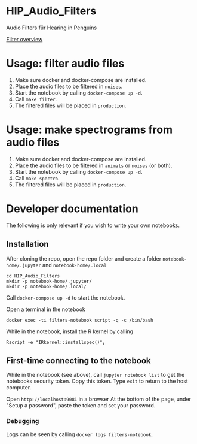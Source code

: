 # HIP_Audio_Filters
Audio Filters für Hearing in Penguins

[Filter overview](https://github.com/MfN-Berlin/HIP_Audio_Filters/wiki/Filters)


# Usage: filter audio files
1. Make sure docker and docker-compose are installed.
2. Place the audio files to be filtered in `noises`.
3. Start the notebook by calling `docker-compose up -d`.
4. Call `make filter`.
5. The filtered files will be placed in `production`.

# Usage: make spectrograms from audio files
1. Make sure docker and docker-compose are installed.
2. Place the audio files to be filtered in `animals` or `noises` (or both).
3. Start the notebook by calling `docker-compose up -d`.
4. Call `make spectro`.
5. The filtered files will be placed in `production`.

# Developer documentation
The following is only relevant if you wish to write your own notebooks.

## Installation
After cloning the repo, open the repo folder and
create a folder `notebook-home/.jupyter` and `notebook-home/.local`

```
cd HIP_Audio_Filters
mkdir -p notebook-home/.jupyter/
mkdir -p notebook-home/.local/
```

Call `docker-compose up -d` to start the notebook.

Open a terminal in the notebook

```
docker exec -ti filters-notebook script -q -c /bin/bash
```

While in the notebook, install the R kernel by calling

```
Rscript -e "IRkernel::installspec()";
```

## First-time connecting to the notebook
While in the notebook (see above), call `jupyter notebook list` to get the notebooks security token. Copy this token.
Type `exit` to return to the host computer.

Open `http://localhost:9081` in a browser
At the bottom of the page, under "Setup a password", paste the token and set your password.

### Debugging
Logs can be seen by calling `docker logs filters-notebook`.


